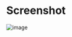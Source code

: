 # Screenshot

![image](https://user-images.githubusercontent.com/9342308/111919185-09732780-8a5f-11eb-9799-2ecec4259c9d.png)
